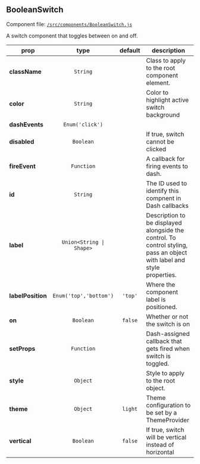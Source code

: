 
## BooleanSwitch

Component file: [`/src/components/BooleanSwitch.js`](/src/components/BooleanSwitch.react.js)

A switch component that toggles
between on and off.

prop | type | default | description
---- | :----: | :-------: | -----------
**className** | `String` |  | Class to apply to the root component element.
**color** | `String` |  | Color to highlight active switch background
**dashEvents** | `Enum('click')` |  | 
**disabled** | `Boolean` |  | If true, switch cannot be clicked
**fireEvent** | `Function` |  | A callback for firing events to dash.
**id** | `String` |  | The ID used to identify this compnent in Dash callbacks
**label** | `Union<String \| Shape>` |  | Description to be displayed alongside the control. To control styling, pass an object with label and style properties.
**labelPosition** | `Enum('top','bottom')` | `'top'` | Where the component label is positioned.
**on** | `Boolean` | `false` | Whether or not the switch is on
**setProps** | `Function` |  | Dash-assigned callback that gets fired when switch is toggled.
**style** | `Object` |  | Style to apply to the root object.
**theme** | `Object` | `light` | Theme configuration to be set by a ThemeProvider
**vertical** | `Boolean` | `false` | If true, switch will be vertical instead of horizontal

